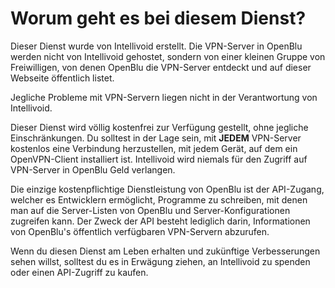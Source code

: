 # Worum geht es bei diesem Dienst?

Dieser Dienst wurde von Intellivoid erstellt.
Die VPN-Server in OpenBlu werden nicht von Intellivoid gehostet, 
sondern von einer kleinen Gruppe von Freiwilligen, von denen 
OpenBlu die VPN-Server entdeckt und auf dieser Webseite öffentlich listet.

Jegliche Probleme mit VPN-Servern liegen nicht in der Verantwortung von Intellivoid.

Dieser Dienst wird völlig kostenfrei zur Verfügung gestellt,
ohne jegliche Einschränkungen. Du solltest in der Lage sein, 
mit **JEDEM** VPN-Server kostenlos eine Verbindung herzustellen, 
mit jedem Gerät, auf dem ein OpenVPN-Client installiert ist.
Intellivoid wird niemals für den Zugriff auf VPN-Server 
in OpenBlu Geld verlangen.

Die einzige kostenpflichtige Dienstleistung von OpenBlu ist der API-Zugang,
welcher es Entwicklern ermöglicht, Programme zu schreiben, mit denen man 
auf die Server-Listen von OpenBlu und Server-Konfigurationen zugreifen kann.
Der Zweck der API besteht lediglich darin, Informationen 
von OpenBlu's öffentlich verfügbaren VPN-Servern abzurufen.

Wenn du diesen Dienst am Leben erhalten und zukünftige 
Verbesserungen sehen willst, solltest du es in Erwägung ziehen,
an Intellivoid zu spenden oder einen API-Zugriff zu kaufen.